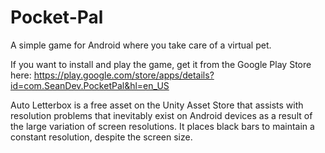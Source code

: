 # Pocket-Pal
 A simple game for Android where you take care of a virtual pet.

If you want to install and play the game, get it from the Google Play Store here: https://play.google.com/store/apps/details?id=com.SeanDev.PocketPal&hl=en_US

Auto Letterbox is a free asset on the Unity Asset Store that assists with resolution problems that inevitably exist on Android devices as a result of the large variation of screen resolutions. It places black bars to maintain a constant resolution, despite the screen size.
